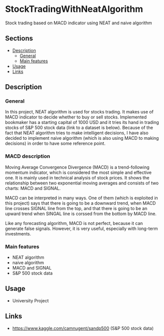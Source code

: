 # StockTradingWithNeatAlgorithm
 Stock trading based on MACD indicator using NEAT and naive algorithm

## Sections

 - [Description](#description)
	 - [General](#general)
	 - [Main features](#main-features)
 - [Usage](#usage)
 - [Links](#links)


## Description

### General
In this project, NEAT algorithm is used for stocks trading. It makes use of MACD indicator to decide whether to buy or sell stocks. Implemented bookmaker has a starting capital of 1000 USD and it tries its hand in trading stocks of S&P 500 stock data (link to a dataset is below). Because of the fact that NEAT algorithm tries to make intelligent decisions, I have also decided to implement naive algorithm (which is also using MACD to making decisions) in order to have some reference point.

### MACD description
Moving Average Convergence Divergence (MACD) is a trend-following momentum indicator, which is considered the most simple and effective one. It is mainly used in technical analysis of stock prices. It shows the relationship between two exponential moving averages and consists of two charts: MACD and SIGNAL.

MACD can be interpreted in many ways. One of them (which is exploited in this project) says that there is going to be a downward trend, when MACD line crosses SIGNAL line from the top, and that there is going to be an upward trend when SINGAL line is corssed from the bottom by MACD line.

Like any forecasting algorithm, MACD is not perfect, because it can generate false signals. However, it is very useful, especially with long-term investments.

### Main features
  - NEAT algorithm
  - naive algorithm
  - MACD and SIGNAL
  - S&P 500 stock data

## Usage
 - University Project

## Links
 - https://www.kaggle.com/camnugent/sandp500 (S&P 500 stock data)

